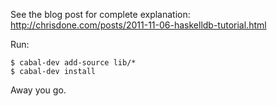 See the blog post for complete explanation: http://chrisdone.com/posts/2011-11-06-haskelldb-tutorial.html

Run:

    $ cabal-dev add-source lib/*
    $ cabal-dev install

Away you go.

